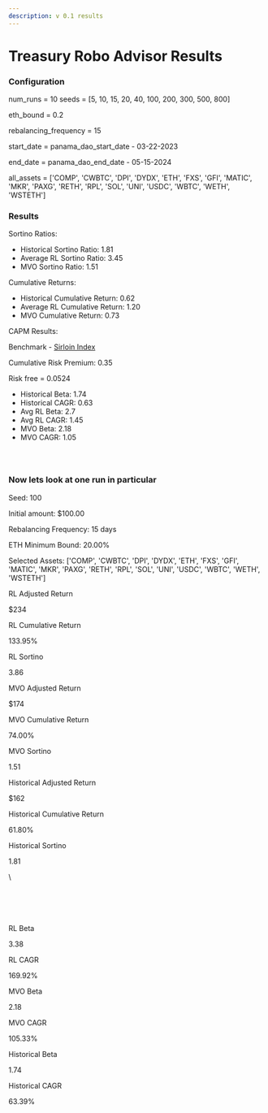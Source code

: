 ```yaml
---
description: v 0.1 results
---
```


# Treasury Robo Advisor Results

### Configuration

num\_runs = 10 seeds = \[5, 10, 15, 20, 40, 100, 200, 300, 500, 800]&#x20;

eth\_bound = 0.2&#x20;

rebalancing\_frequency = 15&#x20;

start\_date = panama\_dao\_start\_date - 03-22-2023&#x20;

end\_date = panama\_dao\_end\_date - 05-15-2024 &#x20;

all\_assets = \['COMP', 'CWBTC', 'DPI', 'DYDX', 'ETH', 'FXS', 'GFI', 'MATIC', 'MKR', 'PAXG', 'RETH', 'RPL', 'SOL', 'UNI', 'USDC', 'WBTC', 'WETH', 'WSTETH']

### Results

Sortino Ratios:

* Historical Sortino Ratio: 1.81
* Average RL Sortino Ratio: 3.45&#x20;
* MVO Sortino Ratio: 1.51

Cumulative Returns:

* Historical Cumulative Return: 0.62
* Average RL Cumulative Return: 1.20&#x20;
* MVO Cumulative Return: 0.73

CAPM Results:

Benchmark - [Sirloin Index](https://dune.com/queries/2233092)

Cumulative Risk Premium: 0.35

Risk free = 0.0524

* Historical Beta: 1.74
* Historical CAGR: 0.63
* Avg RL Beta: 2.7
* Avg RL CAGR: 1.45
* MVO Beta: 2.18
* MVO CAGR: 1.05



<figure><img src=".gitbook/assets/newplot (30).png" alt=""><figcaption></figcaption></figure>

<figure><img src=".gitbook/assets/newplot (31).png" alt=""><figcaption></figcaption></figure>

<figure><img src=".gitbook/assets/newplot (32).png" alt=""><figcaption></figcaption></figure>

### Now lets look at one run in particular

Seed: 100

Initial amount: $100.00

Rebalancing Frequency: 15 days

ETH Minimum Bound: 20.00%

Selected Assets: \['COMP', 'CWBTC', 'DPI', 'DYDX', 'ETH', 'FXS', 'GFI', 'MATIC', 'MKR', 'PAXG', 'RETH', 'RPL', 'SOL', 'UNI', 'USDC', 'WBTC', 'WETH', 'WSTETH']



RL Adjusted Return

$234

RL Cumulative Return

133.95%

RL Sortino

3.86

MVO Adjusted Return

$174

MVO Cumulative Return

74.00%

MVO Sortino

1.51

Historical Adjusted Return

$162

Historical Cumulative Return

61.80%

Historical Sortino

1.81

\


<figure><img src=".gitbook/assets/newplot (23).png" alt=""><figcaption></figcaption></figure>

<figure><img src=".gitbook/assets/newplot (24).png" alt=""><figcaption></figcaption></figure>

<figure><img src=".gitbook/assets/newplot (26).png" alt=""><figcaption></figcaption></figure>

<figure><img src=".gitbook/assets/newplot (27).png" alt=""><figcaption></figcaption></figure>

<figure><img src=".gitbook/assets/newplot (28).png" alt=""><figcaption></figcaption></figure>

RL Beta

3.38

RL CAGR

169.92%

MVO Beta

2.18

MVO CAGR

105.33%

Historical Beta

1.74

Historical CAGR

63.39%

<figure><img src=".gitbook/assets/newplot (29) (1).png" alt=""><figcaption></figcaption></figure>



